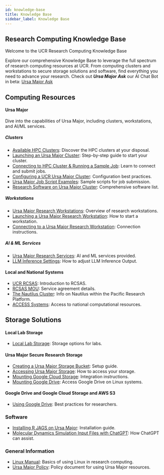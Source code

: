 ```yaml
---
id: knowledge-base
title: Knowledge Base
sidebar_label: Knowledge Base
---
```


## Research Computing Knowledge Base

Welcome to the UCR Research Computing Knowledge Base

Explore our comprehensive Knowledge Base to leverage the full spectrum of research computing resources at UCR. From computing clusters and workstations to secure storage solutions and software, find everything you need to advance your research. Check out ***Ursa Major Ask*** our AI Chat Bot in beta: <a href="http://34.70.75.7:3000/chatbot/0528881e-633f-4e5a-a6df-7a41e74df4e7" target="_blank">Ursa Major Ask</a>

## Computing Resources

#### Ursa Major
Dive into the capabilities of Ursa Major, including clusters, workstations, and AI/ML services.

##### Clusters
- [Available HPC Clusters](Available_Clusters.md): Discover the HPC clusters at your disposal.
- [Launching an Ursa Major Cluster](How_To_Launch_a_Ursa_Major_Cluster.md): Step-by-step guide to start your cluster.
- [Connecting to HPC Cluster & Running a Sample Job](how_to_connect_to_hpc_cluster_run_sample_job.md): Learn to connect and submit jobs.
- [Configuring a UCR Ursa Major Cluster](https://github.com/UCR-Research-Computing/UCR-Ursa-Major-Cluster-Blueprints): Configuration best practices.
- [Ursa Major Job Script Examples](https://github.com/UCR-Research-Computing/UCR-Ursa-Major-Slurm-Job-Scripts): Sample scripts for job submission.
- [Research Software on Ursa Major Cluster](https://spack.readthedocs.io/en/latest/package_list.html): Comprehensive software list.

##### Workstations
- [Ursa Major Research Workstations](Ursa_Major_Research_Workstations.md): Overview of research workstations.
- [Launching a Ursa Major Research Workstation](Ursa_Major_Research_Workstations_How_to_Launch.md): How to start a workstation.
- [Connecting to a Ursa Major Research Workstation](Ursa_Major_Research_Workstations_How_to_Connect.md): Connection instructions.

##### AI & ML Services
- [Ursa Major Research Services](Ursa_Major_Research_Services.md): AI and ML services provided.
- [LLM Inference Settings](llm_inference_settings.md): How to adjust LLM Inference Output.

#### Local and National Systems
- [UCR RCSAS](UCR_Research_Computing_System_Administration_Service.md): Introduction to RCSAS.
- [RCSAS MOU](https://docs.google.com/document/d/19nYYXakruAbg1pxKybpSddSz8p1TBiBc/edit?usp=sharing&ouid=115996119773834121624&rtpof=true&sd=true): Service agreement details.
- [The Nautilus Cluster](The_Nautilus_Cluster.md): Info on Nautilus within the Pacific Research Platform.
- [ACCESS Systems](ACCESS_Systems.md): Access to national computational resources.

## Storage Solutions

#### Local Lab Storage
- [Local Lab Storage](Local_Lab_Storage.md): Storage options for labs.

#### Ursa Major Secure Research Storage
- [Creating a Ursa Major Storage Bucket](Ursa_Major_Research_Storage_How_to_Create_Bucket.md): Setup guide.
- [Accessing Ursa Major Storage](Ursa_Major_Research_Storage_How_to_Access_Bucket.md): How to access your storage.
- [Mounting Google Cloud Storage](how_to_mount_google_cloud_storage.md): Integration instructions.
- [Mounting Google Drive](how_to_mount_google_drive.md): Access Google Drive on Linux systems.

#### Google Drive and Google Cloud Storage and AWS S3
- [Using Google Drive](Google_Drive.md): Best practices for researchers.

### Software

- [Installing R JAGS on Ursa Major](R-JAGS.md): Installation guide.
- [Molecular Dynamics Simulation Input Files with ChatGPT](md_simulation_input_files_chatpgt.md): How ChatGPT can assist.

### General Information

- [Linux Manual](Linux_Manual.md): Basics of using Linux in research computing.
- [Ursa Major Policy](Ursa_Major_Policy.md): Policy document for using Ursa Major resources.
